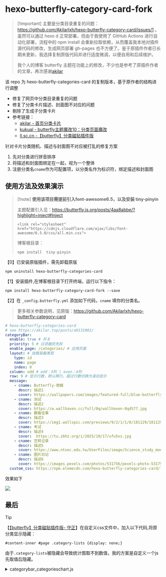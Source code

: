 # hexo-butterfly-category-card-fork

>  [!important]
> 主要是分类目录重复的问题：https://github.com/Akilarlxh/hexo-butterfly-category-card/issues/1 。虽然可以通过 hexo d 正常部署，但由于我使用了 GitHub Actions 进行自动化部署，流程中的 npm install 会重新拉取依赖，从而覆盖我本地对插件源代码的修改，生成网页部署 gh-pages 也不方便了。鉴于原插件作者已长期未更新，我选择复制原版代码并进行适度微调，以便自用和后续维护。
> 
> 我个人的博客 butterfly 主题在功能上的修改，不少也是参考了原插件作者的文章，再次感谢[akilar](https://github.com/Akilarlxh) 


该 repo 为 hexo-butterfly-categories-card 的复制版本，基于原作者的结构进行调整
* 修复了网页中分类目录重复的问题
* 修复了分类卡片描述、封面图不对应的问题
* 剔除了生成子分类卡片
* 参考链接：
    * [akilar - 首页分类卡片](https://akilar.top/posts/a9131002/)
    * [kukual - butterfly主题魔改10：分类页面魔改](https://kukual.github.io/posts/a7bebfb0/index.html)
    * [ll.sc.cn -【butterfly】分类磁贴插件版](https://ll.sc.cn/posts/ab72/)


针对卡片分类随机、描述与封面图不对应被打乱的修复方案

1. 先对分类进行拼音排序
1. 将描述和封面图绑定在一起，视为一个整体
1. 注册分类名`cname`作为可配置项，以分类名作为标识符，绑定描述和封面图


## 使用方法及效果演示

>  [!note]
> **使用该项目需提前引入font-awesome6.5，以及安装 tiny-pinyin**
>
> 主题配置引入见：https://butterfly.js.org/posts/4aa8abbe/?highlight=inject#Inject
> ```
> <link rel="stylesheet" href="https://cdnjs.cloudflare.com/ajax/libs/font-awesome/6.5.0/css/all.min.css">
>```
> 
> 博客根目录：
> ```
> npm install  tiny-pinyin
> ```

【0】已安装原版插件，需先卸载原版

```
npm uninstall hexo-butterfly-categories-card
```

【1】安装插件,在博客根目录下打开终端，运行以下指令：

```
npm install hexo-butterfly-category-card-fork --save
```

【2】在 `_config.butterfly.yml` 添加如下代码，`cname` 填你的分类名。
> 更多相关参数说明，见原版：https://github.com/Akilarlxh/hexo-butterfly-category-card

```yml
# hexo-butterfly-categories-card
# see https://akilar.top/posts/a9131002/
categoryBar:
  enable: true # 开关
  priority: 5 # 过滤器优先权
  enable_page: /categories/ # 应用页面
  layout: # 挂载容器类型
    type: id
    name: page
    index: 0
  column: odd # odd：3列 | even：4列
  row: 9 # 显示行数，默认两行，超过行数切换为滚动显示
  message:
    - cname: Butterfly-雨蝶
      descr: 描述1
      cover: https://wallpapers.com/images/featured-full/blue-butterfly-aesthetic-zzhvssxq8lu8p7g6.jpg
    - cname: 测试
      descr: 描述2
      cover: https://w.wallhaven.cc/full/0q/wallhaven-0qd577.jpg
    - cname: 翻看往事
      descr: 描述3
      cover: https://img1.wallspic.com/previews/9/2/1/1/8/181129/181129-gong_lu_lu_xing-yun_shu-jie-tu_lu-xing_zhi-x750.jpg
    - cname: 考试
      descr: 描述4
      cover:  https://tu.zbhz.org/i/2025/10/17/ufu5xs.jpg
    - cname: 空转记录
      descr: 描述5
      cover: https://www.ntsec.edu.tw/UserFiles/image/Science_study_monthly/2020/59-03/002/6.jpg
    - cname: 图片日记
      descr: 描述6
      cover: https://images.pexels.com/photos/531756/pexels-photo-531756.jpeg 
  custom_css: https://npm.elemecdn.com/hexo-butterfly-categories-card/lib/categorybar.css
```

效果如下

![ ](https://tu.zbhz.org/i/2025/10/18/vfa9ub.jpg)


## 最后

> [!tip]
> 【[【butterfly】分类磁贴插件版- 守正](https://ll.sc.cn/posts/ab72/)】在自定义css文件中，加入以下代码,将原分类显示隐藏：
>
> `#content-inner #page .category-lists {display: none;}`
>
> 由于`.category-lists`被隐藏会导致统计图取不到数值，我的方案是自定义一个js先取值后隐藏。

<details>

<summary>categorybar_categorieschart.js</summary>

```js
document.addEventListener("DOMContentLoaded", function() {
  // 获取元素
  const chart = document.getElementById('tiantianquan-categories');
  const bar = document.getElementById('categoryBar');
  const categoryLists = document.querySelector('.category-lists');

  // 1️⃣ 移动 chart 到 categoryBar 上方
  if (chart && bar && bar.parentNode) {
    bar.parentNode.insertBefore(chart, bar);
  }

  // 2️⃣ 隐藏整个 category-lists 容器
  if (categoryLists) {
    categoryLists.style.display = 'none';
  }
});
```
</details>


